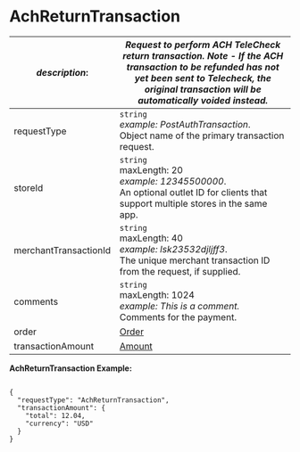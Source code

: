 
# AchReturnTransaction

| *description*:   | *Request to perform ACH TeleCheck return transaction. Note - If the ACH transaction to be refunded has not yet been sent to Telecheck, the original transaction will be automatically voided instead.*|
|----|----|
| requestType |    ``` string ```  <br/>  *example:   PostAuthTransaction*.  <br/> Object name of the primary transaction request.|
| storeId |    ``` string ```  <br/> maxLength: 20   <br/> *example: 12345500000*.  <br/> An optional outlet ID for clients that support multiple stores in the same app.|
| merchantTransactionId |    ``` string ```    <br/>  maxLength: 40  <br/> *example: lsk23532djljff3*. <br/>  The unique merchant transaction ID from the request, if supplied.|
| comments |    ``` string ```   <br/> maxLength: 1024    <br/> *example: This is a comment.*  <br/>  Comments for the payment.|
| order | [Order](?path=docs/schemas-md/Order.md)|
| transactionAmount | [Amount](?path=docs/schemas-md/Amount.md)|

**AchReturnTransaction Example:**

```{r}

{
  "requestType": "AchReturnTransaction",
  "transactionAmount": {
    "total": 12.04,
    "currency": "USD"
  }
}
```   





   



 

